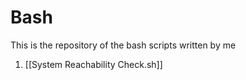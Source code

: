 # Bash

This is the repository of the bash scripts written by me

1. [[System Reachability Check.sh]]